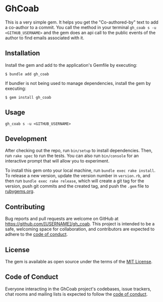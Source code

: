 # GhCoab

This is a very simple gem. It helps you get the "Co-authored-by" text to add a co-author to a commit. You call the method in your terminal `gh_coab s -u <GITHUB_USERNAME>` and the gem does an api call to the public events of the author to find emails associated with it.

## Installation


Install the gem and add to the application's Gemfile by executing:

    $ bundle add gh_coab

If bundler is not being used to manage dependencies, install the gem by executing:

    $ gem install gh_coab

## Usage

`gh_coab s -u <GITHUB_USERNAME>`

## Development

After checking out the repo, run `bin/setup` to install dependencies. Then, run `rake spec` to run the tests. You can also run `bin/console` for an interactive prompt that will allow you to experiment.

To install this gem onto your local machine, run `bundle exec rake install`. To release a new version, update the version number in `version.rb`, and then run `bundle exec rake release`, which will create a git tag for the version, push git commits and the created tag, and push the `.gem` file to [rubygems.org](https://rubygems.org).

## Contributing

Bug reports and pull requests are welcome on GitHub at https://github.com/[USERNAME]/gh_coab. This project is intended to be a safe, welcoming space for collaboration, and contributors are expected to adhere to the [code of conduct](https://github.com/[USERNAME]/gh_coab/blob/master/CODE_OF_CONDUCT.md).

## License

The gem is available as open source under the terms of the [MIT License](https://opensource.org/licenses/MIT).

## Code of Conduct

Everyone interacting in the GhCoab project's codebases, issue trackers, chat rooms and mailing lists is expected to follow the [code of conduct](https://github.com/[USERNAME]/gh_coab/blob/master/CODE_OF_CONDUCT.md).
